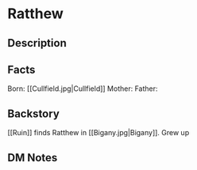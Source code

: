 # Ratthew
## Description


## Facts
Born: [[Cullfield.jpg|Cullfield]]
Mother: 
Father: 

## Backstory
[[Ruin]] finds Ratthew in [[Bigany.jpg|Bigany]]. Grew up

## DM Notes
